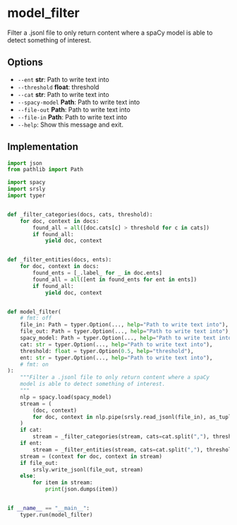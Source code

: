 # model_filter 

Filter a .jsonl file to only return content where a spaCy
    model is able to detect something of interest.
    


## **Options**

* `--ent` **str**: Path to write text into
* `--threshold` **float**: threshold
* `--cat` **str**: Path to write text into
* `--spacy-model` **Path**: Path to write text into
* `--file-out` **Path**: Path to write text into
* `--file-in` **Path**: Path to write text into
* `--help`: Show this message and exit.

## Implementation

```python 
import json
from pathlib import Path

import spacy
import srsly
import typer


def _filter_categories(docs, cats, threshold):
    for doc, context in docs:
        found_all = all([doc.cats[c] > threshold for c in cats])
        if found_all:
            yield doc, context


def _filter_entities(docs, ents):
    for doc, context in docs:
        found_ents = [_.label_ for _ in doc.ents]
        found_all = all([ent in found_ents for ent in ents])
        if found_all:
            yield doc, context


def model_filter(
    # fmt: off
    file_in: Path = typer.Option(..., help="Path to write text into"),
    file_out: Path = typer.Option(..., help="Path to write text into"),
    spacy_model: Path = typer.Option(..., help="Path to write text into"),
    cat: str = typer.Option(..., help="Path to write text into"),
    threshold: float = typer.Option(0.5, help="threshold"),
    ent: str = typer.Option(..., help="Path to write text into"),
    # fmt: on
):
    """Filter a .jsonl file to only return content where a spaCy
    model is able to detect something of interest.
    """
    nlp = spacy.load(spacy_model)
    stream = (
        (doc, context)
        for doc, context in nlp.pipe(srsly.read_jsonl(file_in), as_tuples=True)
    )
    if cat:
        stream = _filter_categories(stream, cats=cat.split(","), threshold=threshold)
    if ent:
        stream = _filter_entities(stream, cats=cat.split(","), threshold=threshold)
    stream = (context for doc, context in stream)
    if file_out:
        srsly.write_jsonl(file_out, stream)
    else:
        for item in stream:
            print(json.dumps(item))


if __name__ == "__main__":
    typer.run(model_filter)
```
